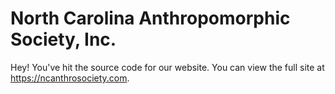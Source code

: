 # North Carolina Anthropomorphic Society, Inc.

Hey! You've hit the source code for our website. You can view the full site at https://ncanthrosociety.com.
